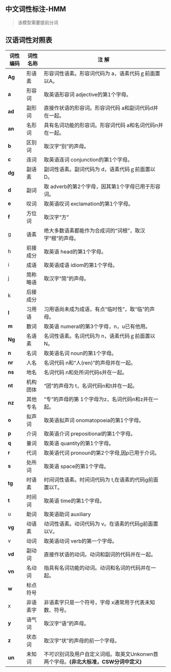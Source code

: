 ## 中文词性标注-HMM

> 该模型需要提前分词

## 汉语词性对照表
<!--  -->
| 词性编码 | 词性名称 | 注 解                                                        |
| -------- | -------- | ------------------------------------------------------------ |
| **Ag**   | 形语素   | 形容词性语素。形容词代码为 a，语素代码ｇ前面置以A。          |
| **a**    | 形容词   | 取英语形容词 adjective的第1个字母。                          |
| **ad**   | 副形词   | 直接作状语的形容词。形容词代码 a和副词代码d并在一起。        |
| **an**   | 名形词   | 具有名词功能的形容词。形容词代码 a和名词代码n并在一起。      |
| **b**    | 区别词   | 取汉字“别”的声母。                                           |
| **c**    | 连词     | 取英语连词 conjunction的第1个字母。                          |
| **dg**   | 副语素   | 副词性语素。副词代码为 d，语素代码ｇ前面置以D。              |
| **d**    | 副词     | 取 adverb的第2个字母，因其第1个字母已用于形容词。            |
| **e**    | 叹词     | 取英语叹词 exclamation的第1个字母。                          |
| **f**    | 方位词   | 取汉字“方”                                                   |
| g        | 语素     | 绝大多数语素都能作为合成词的“词根”，取汉字“根”的声母。       |
| h        | 前接成分 | 取英语 head的第1个字母。                                     |
| i        | 成语     | 取英语成语 idiom的第1个字母。                                |
| j        | 简称略语 | 取汉字“简”的声母。                                           |
| k        | 后接成分 |                                                              |
| **l**    | 习用语   | 习用语尚未成为成语，有点“临时性”，取“临”的声母。             |
| **m**    | 数词     | 取英语 numeral的第3个字母，n，u已有他用。                    |
| **Ng**   | 名语素   | 名词性语素。名词代码为 n，语素代码ｇ前面置以N。              |
| **n**    | 名词     | 取英语名词 noun的第1个字母。                                 |
| **nr**   | 人名     | 名词代码 n和“人(ren)”的声母并在一起。                        |
| **ns**   | 地名     | 名词代码 n和处所词代码s并在一起。                            |
| **nt**   | 机构团体 | “团”的声母为 t，名词代码n和t并在一起。                       |
| **nz**   | 其他专名 | “专”的声母的第 1个字母为z，名词代码n和z并在一起。            |
| **o**    | 拟声词   | 取英语拟声词 onomatopoeia的第1个字母。                       |
| **p**    | 介词     | 取英语介词 prepositional的第1个字母。                        |
| **q**    | 量词     | 取英语 quantity的第1个字母。                                 |
| **r**    | 代词     | 取英语代词 pronoun的第2个字母,因p已用于介词。                |
| **s**    | 处所词   | 取英语 space的第1个字母。                                    |
| **tg**   | 时语素   | 时间词性语素。时间词代码为 t,在语素的代码g前面置以T。        |
| **t**    | 时间词   | 取英语 time的第1个字母。                                     |
| u        | 助词     | 取英语助词 auxiliary                                         |
| **vg**   | 动语素   | 动词性语素。动词代码为 v。在语素的代码g前面置以V。           |
| v        | 动词     | 取英语动词 verb的第一个字母。                                |
| **vd**   | 副动词   | 直接作状语的动词。动词和副词的代码并在一起。                 |
| **vn**   | 名动词   | 指具有名词功能的动词。动词和名词的代码并在一起。             |
| **w**    | 标点符号 |                                                              |
| x        | 非语素字 | 非语素字只是一个符号，字母 x通常用于代表未知数、符号。       |
| **y**    | 语气词   | 取汉字“语”的声母。                                           |
| **z**    | 状态词   | 取汉字“状”的声母的前一个字母。                               |
| **un**   | 未知词   | 不可识别词及用户自定义词组。取英文Unkonwn首两个字母。**(非北大标准，CSW分词中定义)** |